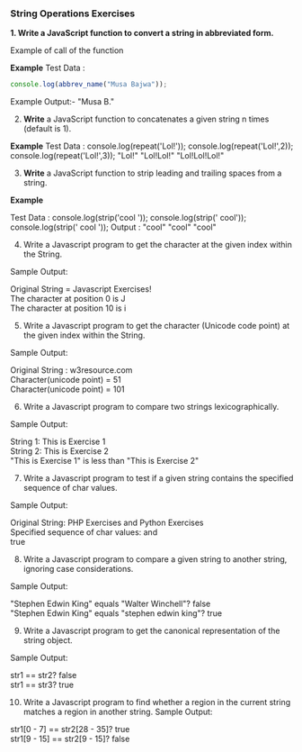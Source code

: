### String Operations Exercises

**1. Write a JavaScript function to convert a string in abbreviated form.** 

Example of call of the function

**Example**
Test Data :
```js
console.log(abbrev_name("Musa Bajwa"));
```
Example Output:- 
"Musa B."

2. **Write** a JavaScript function to concatenates a given string n times (default is 1).

**Example**
Test Data :
console.log(repeat('Lol!'));
console.log(repeat('Lol!',2));
console.log(repeat('Lol!',3));
"Lol!"
"Lol!Lol!"
"Lol!Lol!Lol!"

3. **Write** a JavaScript function to strip leading and trailing spaces from a string.

**Example**

Test Data :
console.log(strip('cool '));
console.log(strip(' cool'));
console.log(strip(' cool '));
Output :
"cool"
"cool"
"cool"

4. Write a Javascript program to get the character at the given index within the String. 

Sample Output:

Original String = Javascript Exercises!                                                                             
The character at position 0 is J                                                                              
The character at position 10 is i 

5. Write a Javascript program to get the character (Unicode code point) at the given index within the String. 

Sample Output:

Original String : w3resource.com                                                                              
Character(unicode point) = 51                                                                                 
Character(unicode point) = 101 

6. Write a Javascript program to compare two strings lexicographically. 

Sample Output:

String 1: This is Exercise 1                                                                                  
String 2: This is Exercise 2                                                                                  
"This is Exercise 1" is less than "This is Exercise 2"

7. Write a Javascript program to test if a given string contains the specified sequence of char values.

Sample Output:

Original String: PHP Exercises and Python Exercises                                                           
Specified sequence of char values: and                                                                        
true 

8. Write a Javascript program to compare a given string to another string, ignoring case considerations.

Sample Output:

"Stephen Edwin King" equals "Walter Winchell"? false                                                          
"Stephen Edwin King" equals "stephen edwin king"? true 

9. Write a Javascript program to get the canonical representation of the string object.

Sample Output:

str1 == str2? false                                                                                           
str1 == str3? true

10. Write a Javascript program to find whether a region in the current string matches a region in another string.
Sample Output:

str1[0 - 7] == str2[28 - 35]? true                                                                            
str1[9 - 15] == str2[9 - 15]? false 
